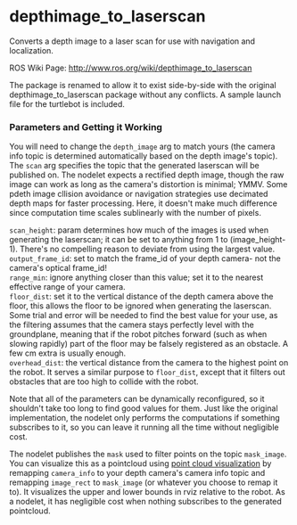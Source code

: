 depthimage_to_laserscan
=======================

Converts a depth image to a laser scan for use with navigation and localization.

ROS Wiki Page:
http://www.ros.org/wiki/depthimage_to_laserscan

The package is renamed to allow it to exist side-by-side with the original depthimage_to_laserscan package without any conflicts. A sample launch file for the turtlebot is included. 

### Parameters and Getting it Working

You will need to change the `depth_image` arg to match yours (the camera info topic is determined automatically based on the depth image's topic). The `scan` arg specifies the topic that the generated laserscan will be published on. The nodelet expects a rectified depth image, though the raw image can work as long as the camera's distortion is minimal; YMMV. Some pdeth image cllision avoidance or navigation strategies use decimated depth maps for faster processing. Here, it doesn't make much difference since computation time scales sublinearly with the number of pixels.

`scan_height`: param determines how much of the images is used when generating the laserscan; it can be set  to anything from 1 to (image_height-1). There's no compelling reason to deviate from using the largest value. <BR>
`output_frame_id`: set to match the frame_id of your depth camera- not the camera's optical frame_id! <BR>
`range_min`: ignore anything closer than this value; set it to the nearest effective range of your camera. <BR>
`floor_dist`: set it to the vertical distance of the depth camera above the floor, this allows the floor to be ignored when generating the laserscan. 
Some trial and error will be needed to find the best value for your use, as the filtering assumes that the camera stays perfectly level with the groundplane, meaning that if the robot pitches forward (such as when slowing rapidly) part of the floor may be falsely registered as an obstacle. A few cm extra is usually enough. <BR>
`overhead_dist`: the vertical distance from the camera to the highest point on the robot. It serves a similar purpose to `floor_dist`, except that it filters out obstacles that are too high to collide with the robot.

Note that all of the parameters can be dynamically reconfigured, so it shouldn't take too long to find good values for them.
Just like the original implementation, the nodelet only performs the computations if something subscribes to it, so you can leave it running all the time without negligible cost.

The nodelet publishes the `mask` used to filter points on the topic `mask_image`.  You can visualize this as a pointcloud using [point cloud visualization](http://wiki.ros.org/depth_image_proc#depth_image_proc.2Fpoint_cloud_xyz) by remapping `camera_info` to your depth camera's camera info topic and remapping `image_rect` to `mask_image` (or whatever you choose to remap it to). It visualizes the upper and lower bounds in rviz relative to the robot. As a nodelet, it has negligible cost when nothing subscribes to the generated pointcloud.
